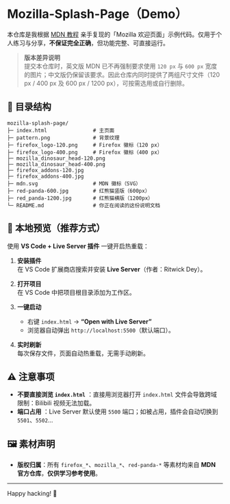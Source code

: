 # Mozilla-Splash-Page（Demo）

本仓库是我根据 [MDN 教程](https://developer.mozilla.org/zh-CN/docs/Learn_web_development/Core/Structuring_content/Mozilla_splash_page) 亲手复现的「Mozilla 欢迎页面」示例代码。仅用于个人练习与分享，**不保证完全正确**，但功能完整、可直接运行。

> **版本差异说明**  
> 提交本仓库时，英文版 MDN 已不再强制要求使用 `120 px` 与 `600 px` 宽度的图片；中文版仍保留该要求。因此仓库内同时提供了两组尺寸文件（120 px / 400 px 及 600 px / 1200 px），可按需选用或自行删除。

## 📁 目录结构

```
mozilla-splash-page/
├─ index.html               # 主页面
├─ pattern.png              # 背景纹理
├─ firefox_logo-120.png     # Firefox 徽标（120 px）
├─ firefox_logo-400.png     # Firefox 徽标（400 px）
├─ mozilla_dinosaur_head-120.png
├─ mozilla_dinosaur_head-400.png
├─ firefox_addons-120.jpg
├─ firefox_addons-400.jpg
├─ mdn.svg                  # MDN 徽标（SVG）
├─ red-panda-600.jpg        # 红熊猫竖版（600px）
├─ red_panda-1200.jpg       # 红熊猫横版（1200px）
└─ README.md                # 你正在阅读的这份说明文档
```

## 🚀 本地预览（推荐方式）

使用 **VS Code + Live Server 插件** 一键开启热重载：

1. **安装插件**  
   在 VS Code 扩展商店搜索并安装 **Live Server**（作者：Ritwick Dey）。

2. **打开项目**  
   在 VS Code 中把项目根目录添加为工作区。

3. **一键启动**  
   - 右键 `index.html` → **“Open with Live Server”**  
   - 浏览器自动弹出 `http://localhost:5500`（默认端口）。

4. **实时刷新**  
   每次保存文件，页面自动热重载，无需手动刷新。


## ⚠️ 注意事项

- **不要直接浏览 `index.html`** ：直接用浏览器打开 `index.html` 文件会导致跨域限制：Bilibili 视频无法加载。
- **端口占用** ：Live Server 默认使用 `5500` 端口；如被占用，插件会自动切换到 `5501`、`5502`… 

## 🖼️ 素材声明

- **版权归属**：所有 `firefox_*`、`mozilla_*`、`red-panda-*` 等素材均来自 **MDN 官方仓库**，**仅供学习参考使用**。  

---

Happy hacking! 🎉  
